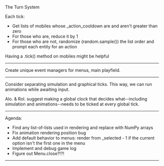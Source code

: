 The Turn System

Each tick:
* Get lists of mobiles whose _action_cooldown are and aren't greater than zero
* For those who are, reduce it by 1
* For those who are not, randomize (random.sample()) the list order and prompt each entity for an action

Having a .tick() method on mobiles might be helpful

---

Create unique event managers for menus, main playfield.


---

Consider separating simulation and graphical ticks. This way, we can run animations while awaiting input.

Alo. & Rol. suggest making a global clock that decides what--including simulation and animations--needs to be ticked at every global tick.

---

Agenda:
* Find any list-of-lists used in rendering and replace with NumPy arrays
* Fix animation rendering position bug
* Add default behavior to menus: render from _selected - 1 if the current option isn't the first one in the menu
* Implement and debug game log
* Figure out Menu.close?!?!
---